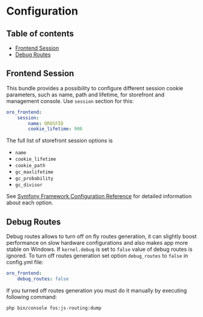 # Configuration

## Table of contents

- [Frontend Session](#frontend-session)
- [Debug Routes](#debug-routes)

## Frontend Session

This bundle provides a possibility to configure different session cookie parameters, such as name, path and lifetime,
for storefront and management console. Use `session` section for this:

```yml
oro_frontend:
    session:
        name: OROSFID
        cookie_lifetime: 900
```

The full list of storefront session options is

* `name`
* `cookie_lifetime`
* `cookie_path`
* `gc_maxlifetime`
* `gc_probability`
* `gc_divisor`

See [Symfony Framework Configuration Reference](https://symfony.com/doc/current/reference/configuration/framework.html#session)
for detailed information about each option.

## Debug Routes

Debug routes allows to turn off on fly routes generation, it can
slightly boost performance on slow hardware configurations and also makes app more
stable on Windows. If `kernel.debug` is set to `false` value of debug routes
is ignored. To turn off routes generation set option `debug_routes`
to `false` in config.yml file:

```yml
oro_frontend:
    debug_routes: false
```

If you turned off routes generation you must do it manually by executing following command:

```bash
php bin/console fos:js-routing:dump
```
